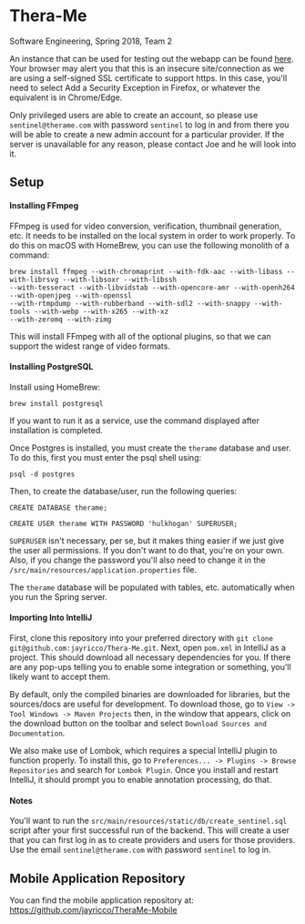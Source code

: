 # Thera-Me

Software Engineering, Spring 2018, Team 2

An instance that can be used for testing out the webapp can be found [here](https://159.203.76.153). Your browser may 
alert you that this is an insecure site/connection as we are using a self-signed SSL certificate to support https. In 
this case, you'll need to select Add a Security Exception in Firefox, or whatever the equivalent is in Chrome/Edge.

Only privileged users are able to create an account, so please use `sentinel@therame.com` with password `sentinel` to 
log in and from there you will be able to create a new admin account for a particular provider. If the server is 
unavailable for any reason, please contact Joe and he will look into it.


## Setup

#### Installing FFmpeg

FFmpeg is used for video conversion, verification, thumbnail generation, etc. It needs to be installed on the local 
system in order to work properly. To do this on macOS with HomeBrew, you can use the following monolith of a command:

    brew install ffmpeg --with-chromaprint --with-fdk-aac --with-libass --with-librsvg --with-libsoxr --with-libssh 
    --with-tesseract --with-libvidstab --with-opencore-amr --with-openh264 --with-openjpeg --with-openssl 
    --with-rtmpdump --with-rubberband --with-sdl2 --with-snappy --with-tools --with-webp --with-x265 --with-xz 
    --with-zeromq --with-zimg

This will install FFmpeg with all of the optional plugins, so that we can support the widest range of video formats.

#### Installing PostgreSQL

Install using HomeBrew:

    brew install postgresql
    
If you want to run it as a service, use the command displayed after installation is completed.

Once Postgres is installed, you must create the `therame` database and user. To do this, first you must enter the psql
shell using:

    psql -d postgres

Then, to create the database/user, run the following queries:

    CREATE DATABASE therame;
    
    CREATE USER therame WITH PASSWORD 'hulkhogan' SUPERUSER;
    
`SUPERUSER` isn't necessary, per se, but it makes thing easier if we just give the user all permissions. If you don't
want to do that, you're on your own. Also, if you change the password you'll also need to change it in the 
`/src/main/resources/application.properties` file.

The `therame` database will be populated with tables, etc. automatically when you run the Spring server.

#### Importing Into IntelliJ

First, clone this repository into your preferred directory with `git clone git@github.com:jayricco/Thera-Me.git`. Next,
open `pom.xml` in IntelliJ as a project. This should download all necessary dependencies for you. If there are any
pop-ups telling you to enable some integration or something, you'll likely want to accept them.

By default, only the compiled binaries are downloaded for libraries, but the sources/docs are useful for development. To
download those, go to `View -> Tool Windows -> Maven Projects` then, in the window that appears, click on the download
button on the toolbar and select `Download Sources and Documentation`.

We also make use of Lombok, which requires a special IntelliJ plugin to function properly. To install this, go to 
`Preferences... -> Plugins -> Browse Repositories` and search for `Lombok Plugin`. Once you install and restart
IntelliJ, it should prompt you to enable annotation processing, do that.

#### Notes

You'll want to run the `src/main/resources/static/db/create_sentinel.sql` script after your first successful run of the 
backend. This will create a user that you can first log in as to create providers and users for those providers. Use the 
email `sentinel@therame.com` with password `sentinel` to log in.

## Mobile Application Repository

You can find the mobile application repository at:
https://github.com/jayricco/TheraMe-Mobile
